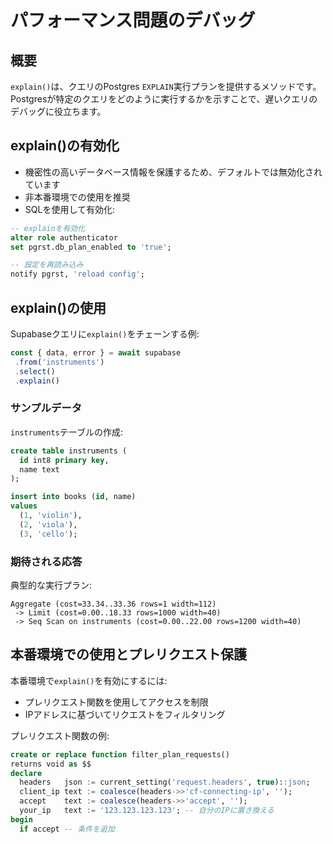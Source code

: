 # パフォーマンス問題のデバッグ

## 概要

`explain()`は、クエリのPostgres `EXPLAIN`実行プランを提供するメソッドです。Postgresが特定のクエリをどのように実行するかを示すことで、遅いクエリのデバッグに役立ちます。

## explain()の有効化

- 機密性の高いデータベース情報を保護するため、デフォルトでは無効化されています
- 非本番環境での使用を推奨
- SQLを使用して有効化:

```sql
-- explainを有効化
alter role authenticator
set pgrst.db_plan_enabled to 'true';

-- 設定を再読み込み
notify pgrst, 'reload config';
```

## explain()の使用

Supabaseクエリに`explain()`をチェーンする例:

```javascript
const { data, error } = await supabase
 .from('instruments')
 .select()
 .explain()
```

### サンプルデータ

`instruments`テーブルの作成:

```sql
create table instruments (
  id int8 primary key,
  name text
);

insert into books (id, name)
values
  (1, 'violin'),
  (2, 'viola'),
  (3, 'cello');
```

### 期待される応答

典型的な実行プラン:

```
Aggregate (cost=33.34..33.36 rows=1 width=112)
 -> Limit (cost=0.00..18.33 rows=1000 width=40)
 -> Seq Scan on instruments (cost=0.00..22.00 rows=1200 width=40)
```

## 本番環境での使用とプレリクエスト保護

本番環境で`explain()`を有効にするには:
- プレリクエスト関数を使用してアクセスを制限
- IPアドレスに基づいてリクエストをフィルタリング

プレリクエスト関数の例:

```sql
create or replace function filter_plan_requests()
returns void as $$
declare
  headers   json := current_setting('request.headers', true)::json;
  client_ip text := coalesce(headers->>'cf-connecting-ip', '');
  accept    text := coalesce(headers->>'accept', '');
  your_ip   text := '123.123.123.123'; -- 自分のIPに置き換える
begin
  if accept -- 条件を追加
```
